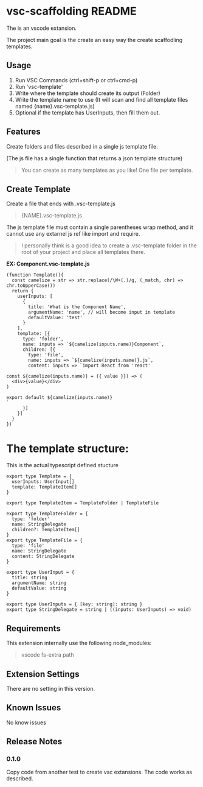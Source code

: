 # vsc-scaffolding README

The is an vscode extansion. 

The project main goal is the create an easy way the create scaffodling templates.

## Usage

1. Run VSC Commands (ctrl+shift-p or ctrl+cmd-p)
2. Run 'vsc-template'
3. Write where the template should create its output (Folder)
4. Write the template name to use (It will scan and find all template files named {name}.vsc-template.js)
5. Optional if the template has UserInputs, then fill them out.

## Features

Create folders and files described in a single js template file. 

(The js file has a single function that returns a json template structure)

> You can create as many templates as you like! One file per template.

## Create Template

Create a file that ends with .vsc-template.js 
>{NAME}.vsc-template.js

The js template file must contain a single parentheses wrap method,
and it cannot use any extarnel js ref like import and require.

> I personally think is a good idea to create a .vsc-template folder in the root of your project and place all templates there.

**EX: Component.vsc-template.js**
```
(function Template(){
  const camelize = str => str.replace(/\W+(.)/g, (_match, chr) => chr.toUpperCase())
  return {
    userInputs: [
      {
        title: 'What is the Component Name',
        argumentName: 'name', // will become input in template
        defaultValue: 'test'
      }
    ],
    template: [{
      type: 'folder',
      name: inputs => `${camelize(inputs.name)}Component`,
      children: [{
        type: 'file',
        name: inputs => `${camelize(inputs.name)}.js`,
        content: inputs => `import React from 'react'

const ${camelize(inputs.name)} = ({ value }}) => (
  <div>{value}</div>
)

export default ${camelize(inputs.name)}
`
      }]
    }]
  }
})

```

# The template structure:

This is the actual typescript defined stucture

```
export type Template = {
  userInputs: UserInput[]
  template: TemplateItem[]
}

export type TemplateItem = TemplateFolder | TemplateFile

export type TemplateFolder = {
  type: 'folder'
  name: StringDelegate
  children?: TemplateItem[]
}
export type TemplateFile = {
  type: 'file'
  name: StringDelegate
  content: StringDelegate
}

export type UserInput = {
  title: string
  argumentName: string
  defaultValue: string
}

export type UserInputs = { [key: string]: string }
export type StringDelegate = string | ((inputs: UserInputs) => void)

```

## Requirements

This extension internally use the following node_modules:  

> vscode
> fs-extra
> path


## Extension Settings

There are no setting in this version.

## Known Issues

No know issues

## Release Notes


### 0.1.0

Copy code from another test to create vsc extansions.
The code works as described.
